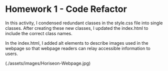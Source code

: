 # Homework 1 - Code Refactor

In this activity, I condensed redundant classes in the style.css file into single classes.
After creating these new classes, I updated the index.html to include the correct class names. 

In the index.html, I added alt elements to describe images used in the webpage so that webpage readers can relay accessible information to users. 



(./assets/images/Horiseon-Webpage.jpg)
